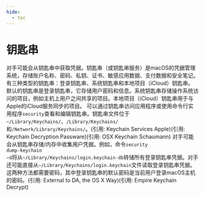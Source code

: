 ```yaml
---
hide:
  - toc
---
```


# 钥匙串

对手可能会从钥匙串中获取凭据。钥匙串（或钥匙串服务）是macOS的凭据管理系统，存储账户名称、密码、私钥、证书、敏感应用数据、支付数据和安全笔记。有三种类型的钥匙串：登录钥匙串、系统钥匙串和本地项目（iCloud）钥匙串。默认的钥匙串是登录钥匙串，它存储用户密码和信息。系统钥匙串存储操作系统访问的项目，例如主机上用户之间共享的项目。本地项目（iCloud）钥匙串用于与Apple的iCloud服务同步的项目。  可以通过钥匙串访问应用程序或使用命令行实用程序<code>security</code>查看和编辑钥匙串。钥匙串文件位于<code>~/Library/Keychains/</code>、<code>/Library/Keychains/</code>和<code>/Network/Library/Keychains/</code>。(引用: Keychain Services Apple)(引用: Keychain Decryption Passware)(引用: OSX Keychain Schaumann)  对手可能会从钥匙串存储/内存中收集用户凭据。例如，命令<code>security dump-keychain –d</code>将从<code>~/Library/Keychains/login.keychain-db</code>转储所有登录钥匙串凭据。对手还可能直接从<code>~/Library/Keychains/login.keychain</code>文件读取登录钥匙串凭据。这两种方法都需要密码，其中登录钥匙串的默认密码是当前用户登录macOS主机的密码。(引用: External to DA, the OS X Way)(引用: Empire Keychain Decrypt)

